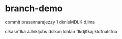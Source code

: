 
# branch-demo
commit prasannarajezzy 1 
dknlsMDLK
d;lma

clkasnflka
JJlnkljcbs
dslkan
ldnlan
flkdjlfkaj
kldfnalsfna